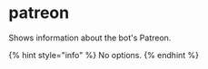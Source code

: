 # patreon

Shows information about the bot's Patreon.

{% hint style="info" %}
No options.
{% endhint %}
